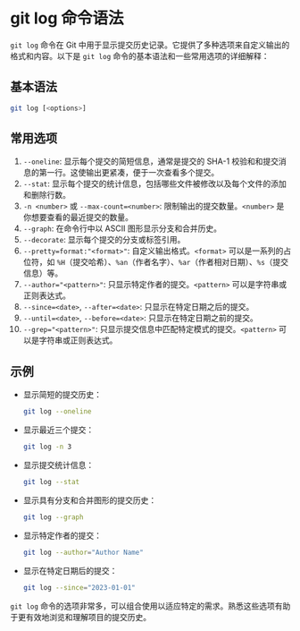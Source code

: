 # git log 命令语法

`git log` 命令在 Git 中用于显示提交历史记录。它提供了多种选项来自定义输出的格式和内容。以下是 `git log` 命令的基本语法和一些常用选项的详细解释：

## 基本语法

```bash
git log [<options>]
```

## 常用选项

1. `--oneline`: 显示每个提交的简短信息，通常是提交的 SHA-1 校验和和提交消息的第一行。这使输出更紧凑，便于一次查看多个提交。
2. `--stat`: 显示每个提交的统计信息，包括哪些文件被修改以及每个文件的添加和删除行数。
3. `-n <number>` 或 `--max-count=<number>`: 限制输出的提交数量。`<number>` 是你想要查看的最近提交的数量。
4. `--graph`: 在命令行中以 ASCII 图形显示分支和合并历史。
5. `--decorate`: 显示每个提交的分支或标签引用。
6. `--pretty=format:"<format>"`: 自定义输出格式。`<format>` 可以是一系列的占位符，如 `%H`（提交哈希）、`%an`（作者名字）、`%ar`（作者相对日期）、`%s`（提交信息）等。
7. `--author="<pattern>"`: 只显示特定作者的提交。`<pattern>` 可以是字符串或正则表达式。
8. `--since=<date>`, `--after=<date>`: 只显示在特定日期之后的提交。
9. `--until=<date>`, `--before=<date>`: 只显示在特定日期之前的提交。
10. `--grep="<pattern>"`: 只显示提交信息中匹配特定模式的提交。`<pattern>` 可以是字符串或正则表达式。

## 示例

- 显示简短的提交历史：

  ```bash
  git log --oneline
  ```

- 显示最近三个提交：

  ```bash
  git log -n 3
  ```

- 显示提交统计信息：

  ```bash
  git log --stat
  ```

- 显示具有分支和合并图形的提交历史：

  ```bash
  git log --graph
  ```

- 显示特定作者的提交：

  ```bash
  git log --author="Author Name"
  ```

- 显示在特定日期后的提交：

  ```bash
  git log --since="2023-01-01"
  ```

`git log` 命令的选项非常多，可以组合使用以适应特定的需求。熟悉这些选项有助于更有效地浏览和理解项目的提交历史。